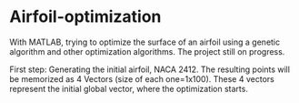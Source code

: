 # Airfoil-optimization
With MATLAB, trying to optimize the surface of an airfoil using a genetic algorithm and other optimization algorithms. The project still on progress.

First step: Generating the initial airfoil, NACA 2412. The resulting points will be memorized as 4 Vectors (size of each one=1x100). These 4 vectors represent the initial global vector, where the optimization starts.
